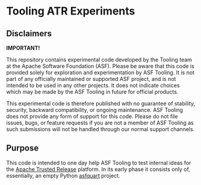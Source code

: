 # Tooling ATR Experiments

## Disclaimers

**IMPORTANT!**

This repository contains experimental code developed by the Tooling team at the Apache Software Foundation (ASF). Please be aware that this code is provided solely for exploration and experimentation by ASF Tooling. It is not part of any officially maintained or supported ASF project, and is not intended to be used in any other projects. It does not indicate choices which may be made by the ASF Tooling in future for official products.

This experimental code is therefore published with no guarantee of stability, security, backward compatibility, or ongoing maintenance. ASF Tooling does not provide any form of support for this code. Please do not file issues, bugs, or feature requests if you are not a member of ASF Tooling as such submissions will not be handled through our normal support channels.

## Purpose

This code is intended to one day help ASF Tooling to test internal ideas for the [Apache Trusted Release](https://github.com/apache/tooling-docs/blob/main/apache-trusted-release/requirements.md) platform. In its early phase it consists only of, essentially, an empty Python [asfquart](https://github.com/apache/infrastructure-asfquart) project.
